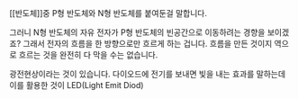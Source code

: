 [[반도체]]중 P형 반도체와 N형 반도체를 붙여둔걸 말합니다.

그러니 N형 반도체의 자유 전자가 P형 반도체의 빈공간으로 이동하려는 경향을 보이겠죠?
그래서 전자의 흐름을 한 방향으로만 흐르게 하는 겁니다.
흐름을 만든 것이지 역으로 흐르는 것을 완전히 다 막을 수는 없습니다.

광전현상이라는 것이 있습니다. 다이오드에 전기를 보내면 빛을 내는 효과를 말하는데
이를 활용한 것이 LED(Light Emit Diod)